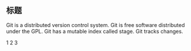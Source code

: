 
## 标题

Git is a distributed version control system.
Git is free software distributed under the GPL.
Git has a mutable index called stage.
Git tracks changes.

1
2
3

